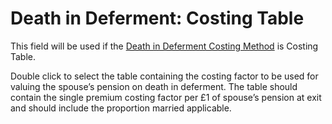 # Death in Deferment: Costing Table

This field will be used if the [Death in Deferment Costing
Method](actives_basis+didbas.md) is Costing Table.

Double click to select the table containing the costing factor to be
used for valuing the spouse’s pension on death in deferment. The table
should contain the single premium costing factor per £1 of spouse’s
pension at exit and should include the proportion married applicable.
